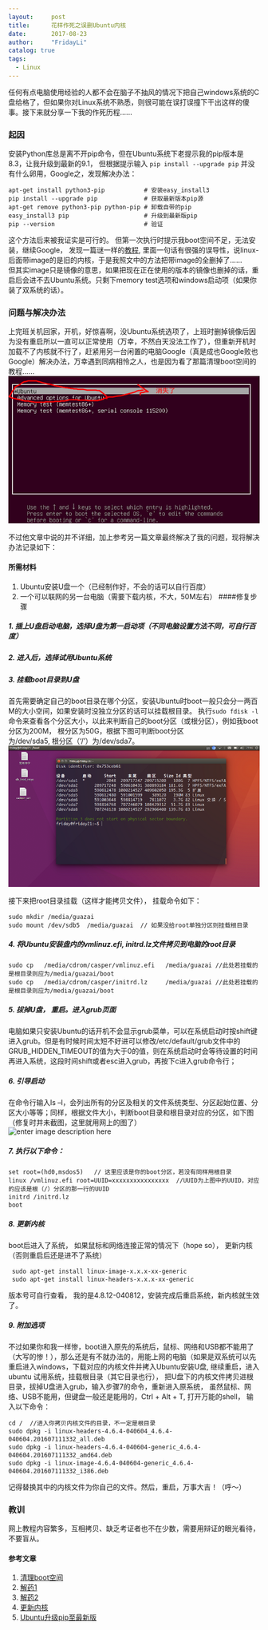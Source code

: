 ```yaml
---
layout:     post
title:      花样作死之误删Ubuntu内核
date:       2017-08-23
author:     "FridayLi"
catalog: true
tags:
  - Linux
---
```



任何有点电脑使用经验的人都不会在脑子不抽风的情况下把自己windows系统的C盘给格了，但如果你对Linux系统不熟悉，则很可能在误打误撞下干出这样的傻事。接下来就分享一下我的作死历程......

### 起因
安装Python库总是离不开pip命令，但在Ubuntu系统下老提示我的pip版本是8.3，让我升级到最新的9.1， 但根据提示输入 `pip install --upgrade pip` 并没有什么卵用，Google之，发现解决办法：
```
apt-get install python3-pip           # 安装easy_install3
pip install --upgrade pip             # 获取最新版本pip源
apt-get remove python3-pip python-pip # 卸载自带的pip
easy_install3 pip                     # 升级到最新版pip
pip --version                         # 验证
```  
这个方法后来被我证实是可行的。 但第一次执行时提示我boot空间不足，无法安装，继续Google， 发现一篇谜一样的[教程](http://blog.csdn.net/yypony/article/details/17260153), 里面一句话有很强的误导性，说linux-后面带image的是旧的内核，于是我照文中的方法把带image的全删掉了......   
但其实image只是镜像的意思，如果把现在正在使用的版本的镜像也删掉的话，重启后会进不去Ubuntu系统。只剩下memory test选项和windows启动项（如果你装了双系统的话）。
### 问题与解决办法
上完班关机回家，开机，好惊喜啊，没Ubuntu系统选项了，上班时删掉镜像后因为没有重启所以一直可以正常使用（万幸，不然白天没法工作了），但重新开机时加载不了内核就不行了，赶紧用另一台闲置的电脑Google（真是成也Google败也Google）解决办法，万幸遇到同病相怜之人，也是因为看了那篇清理boot空间的教程......  
![描述](/img/old-post/012d08301b01f5f4ba9c18b80cee1e33.PNG)   

不过他文章中说的并不详细，加上参考另一篇文章最终解决了我的问题，现将解决办法记录如下：  
#### 所需材料
1. Ubuntu安装U盘一个（已经制作好，不会的话可以自行百度）
2. 一个可以联网的另一台电脑（需要下载内核，不大，50M左右）
####修复步骤
##### 1. 插上U盘启动电脑，选择U盘为第一启动项（不同电脑设置方法不同，可自行百度）
##### 2. 进入后，选择试用Ubuntu系统
##### 3. 挂载boot目录到U盘   
  首先需要确定自己的boot目录在哪个分区，安装Ubuntu时boot一般只会分一两百M的大小空间，如果安装时没独立分区的话可以挂载根目录。
执行`sudo fdisk -l` 命令来查看各个分区大小，以此来判断自己的boot分区（或根分区），例如我boot分区为200M， 根分区为50G，根据下图可判断boot分区  
为/dev/sda5, 根分区（‘/’）为/dev/sda7。  
![描述](/img/old-post/3d4fc7202bdf4543a0649814be52b4e1.PNG)    

接下来把root目录挂载（这样才能拷贝文件）， 挂载命令如下：
```  
sudo mkdir /media/guazai
sudo mount /dev/sdb5  /media/guazai  // 如果没给root单独分区则挂载根目录
```
##### 4. 将Ubuntu安装盘内的vmlinuz.efi,  initrd.lz文件拷贝到电脑的root目录
```
sudo cp   /media/cdrom/casper/vmlinuz.efi   /media/guazai //此处若挂载的是根目录则应为/media/guazai/boot
sudo cp   /media/cdrom/casper/initrd.lz     /media/guazai //此处若挂载的是根目录则应为/media/guazai/boot
```
##### 5. 拔掉U盘， 重启。进入grub页面
电脑如果只安装Ubuntu的话开机不会显示grub菜单，可以在系统启动时按shift键进入grub。但是有时候时间太短不好进可以修改/etc/default/grub文件中的GRUB_HIDDEN_TIMEOUT的值为大于0的值，则在系统启动时会等待设置的时间再进入系统，这段时间shift或者esc进入grub，再按下c进入grub命令行；
##### 6. 引导启动 
在命令行输入ls –l，会列出所有的分区及相关的文件系统类型、分区起始位置、分区大小等等；同样，根据文件大小，判断boot目录和根目录对应的分区，如下图（修复时并未截图，这里就用网上的图了）  
![enter image description here](/static/assets/img/noubuntu3.png)
##### 7. 执行以下命令：
```
set root=(hd0,msdos5)   // 这里应该是你的boot分区，若没有同样用根目录
linux /vmlinuz.efi root=UUID=xxxxxxxxxxxxxxxx  //UUID为上图中的UUID，对应的应该是根（/）分区的那一行的UUID
initrd /initrd.lz
boot 
```
##### 8.  更新内核  
boot后进入了系统， 如果鼠标和网络连接正常的情况下（hope so）， 更新内核（否则重启后还是进不了系统）
```
 sudo apt-get install linux-image-x.x.x-xx-generic
 sudo apt-get install linux-headers-x.x.x-xx-generic
```  
 版本号可自行查看， 我的是4.8.12-040812，安装完成后重启系统，新内核就生效了。
##### 9. 附加选项
 不过如果你和我一样惨，boot进入原先的系统后，鼠标、网络和USB都不能用了（大写的惨！），那么还是有不就办法的，用能上网的电脑（如果是双系统可以先重启进入windows，下载对应的内核文件并拷入Ubuntu安装U盘, 继续重启，进入ubuntu 试用系统，挂载根目录（其它目录也行）， 把U盘下的内核文件拷贝进根目录，拔掉U盘进入grub，输入步骤7的命令，重新进入原系统， 虽然鼠标、网络、USB不能用，但键盘一般还是能用的，Ctrl + Alt + T, 打开万能的shell， 输入以下命令：  
```
cd /  //进入你拷贝内核文件的目录，不一定是根目录
sudo dpkg -i linux-headers-4.6.4-040604_4.6.4-040604.201607111332_all.deb
sudo dpkg -i linux-headers-4.6.4-040604-generic_4.6.4-040604.201607111332_amd64.deb
sudo dpkg -i linux-image-4.6.4-040604-generic_4.6.4-040604.201607111332_i386.deb
```
记得替换其中的内核文件为你自己的文件。然后，重启，万事大吉！（呼～）

### 教训
网上教程内容繁多，互相拷贝、缺乏考证者也不在少数，需要用辩证的眼光看待，不要盲从。

#### 参考文章
1. [清理boot空间](http://blog.csdn.net/yypony/article/details/17260153)
2. [解药1](https://jingyan.baidu.com/album/ea24bc39f9909fda63b33161.html?picindex=4)
3. [解药2](http://blog.sina.com.cn/s/blog_939271e70102x4bx.html)
4. [更新内核](http://blog.csdn.net/u011884290/article/details/52082809)
5. [Ubuntu升级pip至最新版](https://github.com/pypa/pip/issues/3776)